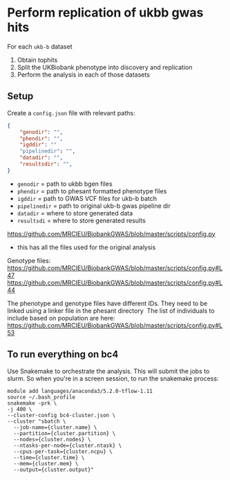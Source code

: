 # Perform replication of ukbb gwas hits

For each `ukb-b` dataset

1. Obtain tophits
2. Split the UKBiobank phenotype into discovery and replication
3. Perform the analysis in each of those datasets

## Setup

Create a `config.json` file with relevant paths:

```json
{
    "genodir": "",
    "phendir": "",
    "igddir": ""
    "pipelinedir": "",
    "datadir": "",
    "resultsdir": "",
}
```

* `genodir` = path to ukbb bgen files
* `phendir` = path to phesant formatted phenotype files
* `igddir` = path to GWAS VCF files for ukb-b batch
* `pipelinedir` = path to original ukb-b gwas pipeline dir
* `datadir` = where to store generated data
* `resultsdi` = where to store generated results

https://github.com/MRCIEU/BiobankGWAS/blob/master/scripts/config.py
- this has all the files used for the original analysis

Genotype files:
https://github.com/MRCIEU/BiobankGWAS/blob/master/scripts/config.py#L47
https://github.com/MRCIEU/BiobankGWAS/blob/master/scripts/config.py#L44

The phenotype and genotype files have different IDs. They need to be linked using a linker file in the phesant directory
﻿
The list of individuals to include based on population are here: https://github.com/MRCIEU/BiobankGWAS/blob/master/scripts/config.py#L53


## To run everything on bc4

Use Snakemake to orchestrate the analysis. This will submit the jobs to slurm. 
So when you're in a screen session, to run the snakemake process:

```
module add languages/anaconda3/5.2.0-tflow-1.11
source ~/.bash_profile
snakemake -prk \
-j 400 \
--cluster-config bc4-cluster.json \
--cluster "sbatch \
  --job-name={cluster.name} \
  --partition={cluster.partition} \
  --nodes={cluster.nodes} \
  --ntasks-per-node={cluster.ntask} \
  --cpus-per-task={cluster.ncpu} \
  --time={cluster.time} \
  --mem={cluster.mem} \
  --output={cluster.output}"
```

